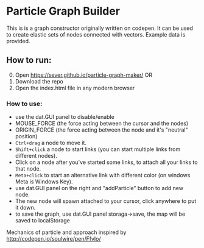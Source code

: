 # Particle Graph Builder

This is is a graph constructor originally written on codepen.
It can be used to create elastic sets of nodes connected with vectors.
Example data is provided.


## How to run:
0. Open https://sever.github.io/particle-graph-maker/
OR
1. Download the repo
2. Open the index.html file in any modern browser


### How to use:
 - use the dat.GUI panel to disable/enable
  - MOUSE_FORCE (the force acting between the cursor and the nodes)
  - ORIGIN_FORCE (the force acting between the node and it's "neutral" position)
 - `Ctrl+drag` a node to move it.
 - `Shift+click` a node to start links (you can start multiple links from different nodes).
  - Click on a node after you've started some links, to attach all your links to that node.
 - `Meta+click` to start an alternative link with different color (on windows Meta is Windows Key).
 - use dat.GUI panel on the right and "addParticle" button to add new node.
  - The new node will spawn attached to your cursor, click anywhere to put it down.
 - to save the graph, use dat.GUI panel storaga->save, the map will be saved to localStorage

Mechanics of particle and approach inspired by
http://codepen.io/soulwire/pen/Ffvlo/


